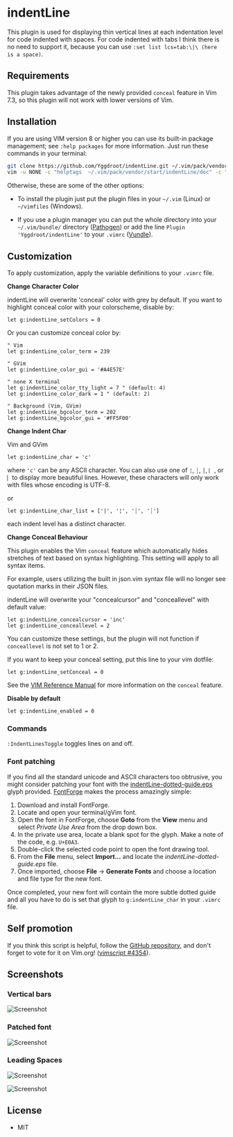 indentLine
==========

This plugin is used for displaying thin vertical lines at each indentation level for code indented with spaces. For code indented with tabs I think there is no need to support it, because you can use `:set list lcs=tab:\|\ (here is a space)`.

## Requirements
This plugin takes advantage of the newly provided `conceal` feature in Vim 7.3, so this plugin will not work with lower versions of Vim.

## Installation
If you are using VIM version 8 or higher you can use its built-in package management; see `:help packages` for more information. Just run these commands in your terminal:
```bash
git clone https://github.com/Yggdroot/indentLine.git ~/.vim/pack/vendor/start/indentLine
vim -u NONE -c "helptags  ~/.vim/pack/vendor/start/indentLine/doc" -c "q"
```

Otherwise, these are some of the other options:

* To install the plugin just put the plugin files in your `~/.vim` (Linux) or `~/vimfiles` (Windows).

* If you use a plugin manager you can put the whole directory into your `~/.vim/bundle/` directory ([Pathogen][pathogen]) or add the line `Plugin 'Yggdroot/indentLine'` to your `.vimrc` ([Vundle][vundle]).

## Customization
To apply customization, apply the variable definitions to your `.vimrc` file.

**Change Character Color**

indentLine will overwrite 'conceal' color with grey by default. If you want to highlight conceal color with your colorscheme, disable by:
```vim
let g:indentLine_setColors = 0
```

Or you can customize conceal color by:
```vim
" Vim
let g:indentLine_color_term = 239

" GVim
let g:indentLine_color_gui = '#A4E57E'

" none X terminal
let g:indentLine_color_tty_light = 7 " (default: 4)
let g:indentLine_color_dark = 1 " (default: 2)

" Background (Vim, GVim)
let g:indentLine_bgcolor_term = 202
let g:indentLine_bgcolor_gui = '#FF5F00'
```

**Change Indent Char**

Vim and GVim
```vim
let g:indentLine_char = 'c'
```
where `'c'` can be any ASCII character. You can also use one of `¦`, `┆`, `│`, `⎸`, or `▏` to display more beautiful lines. However, these characters will only work with files whose encoding is UTF-8.

or
```vim
let g:indentLine_char_list = ['|', '¦', '┆', '┊']
```
each indent level has a distinct character.

**Change Conceal Behaviour**

This plugin enables the Vim `conceal` feature which automatically hides stretches of text based on syntax highlighting. This setting will apply to all syntax items.

For example, users utilizing the built in json.vim syntax file will no longer see quotation marks in their JSON files.

indentLine will overwrite your "concealcursor" and "conceallevel" with default value:

```vim
let g:indentLine_concealcursor = 'inc'
let g:indentLine_conceallevel = 2
```

You can customize these settings, but the plugin will not function if `conceallevel` is not set to 1 or 2.

If you want to keep your conceal setting, put this line to your vim dotfile:
```vim
let g:indentLine_setConceal = 0
```

See the [VIM Reference Manual](http://vimdoc.sourceforge.net/htmldoc/version7.html#new-conceal) for more information on the `conceal` feature.


**Disable by default**
```vim
let g:indentLine_enabled = 0
```

### Commands
`:IndentLinesToggle` toggles lines on and off.

### Font patching
If you find all the standard unicode and ASCII characters too obtrusive, you might consider patching your font with the [indentLine-dotted-guide.eps][glyph] glyph provided.  [FontForge][fontforge] makes the process amazingly simple:

 1. Download and install FontForge.
 2. Locate and open your terminal/gVim font.
 3. Open the font in FontForge, choose __Goto__ from the __View__ menu and select _Private Use Area_ from the drop down box.
 4. In the private use area, locate a blank spot for the glyph. Make a note of the code, e.g. `U+E0A3`.
 5. Double-click the selected code point to open the font drawing tool.
 6. From the __File__ menu, select __Import...__ and locate the _indentLine-dotted-guide.eps_ file.
 7. Once imported, choose __File__ -> __Generate Fonts__ and choose a location and file type for the new font.

Once completed, your new font will contain the more subtle dotted guide and all you have to do is set that glyph to `g:indentLine_char` in your `.vimrc` file.

[glyph]: glyph/indentLine-dotted-guide.eps
[fontforge]: http://fontforge.github.io/

## Self promotion
If you think this script is helpful, follow the [GitHub repository][repository], and don't forget to vote for it on Vim.org! ([vimscript #4354][script]).

[pathogen]: https://github.com/tpope/vim-pathogen
[vundle]: https://github.com/gmarik/vundle
[repository]: https://github.com/Yggdroot/indentLine
[script]: http://www.vim.org/scripts/script.php?script_id=4354

## Screenshots

### Vertical bars
![Screenshot](http://i.imgur.com/KVi0T.jpg)

### Patched font
![Screenshot](http://i.imgur.com/2ZA7oaZ.png)

### Leading Spaces
![Screenshot](http://i.imgur.com/tLYkb79.png)

![Screenshot](http://i.imgur.com/07Atrrs.png)

## License
- MIT
